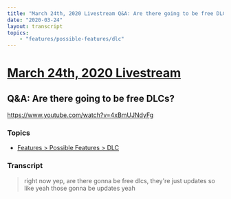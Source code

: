 ```yaml
---
title: "March 24th, 2020 Livestream Q&A: Are there going to be free DLCs?"
date: "2020-03-24"
layout: transcript
topics:
    - "features/possible-features/dlc"
---
```

# [March 24th, 2020 Livestream](../2020-03-24.md)
## Q&A: Are there going to be free DLCs?
https://www.youtube.com/watch?v=4xBmUJNdyFg

### Topics
* [Features > Possible Features > DLC](../topics/features/possible-features/dlc.md)

### Transcript

> right now yep, are there gonna be free dlcs, they're just updates so like yeah those gonna be updates yeah
